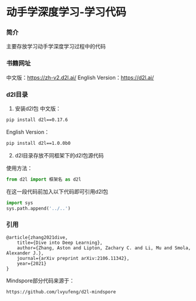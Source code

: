 # 动手学深度学习-学习代码

### 简介
主要存放学习动手学深度学习过程中的代码

### 书籍网址

中文版：https://zh-v2.d2l.ai/
English Version：https://d2l.ai/


### d2l目录
1. 安装d2l包
中文版：
```bash
pip install d2l==0.17.6
```
English Version：
```bash
pip install d2l==1.0.0b0
```
2. d2l目录存放不同框架下的d2l包源代码

使用方法：

```python
from d2l import 框架名 as d2l
```

在这一段代码前加入以下代码即可引用d2l包

```python
import sys
sys.path.append('../..')
```


### 引用

```
@article{zhang2021dive,
    title={Dive into Deep Learning},
    author={Zhang, Aston and Lipton, Zachary C. and Li, Mu and Smola, Alexander J.},
    journal={arXiv preprint arXiv:2106.11342},
    year={2021}
}
```

Mindspore部分代码来源于：
```
https://github.com/lvyufeng/d2l-mindspore
```
